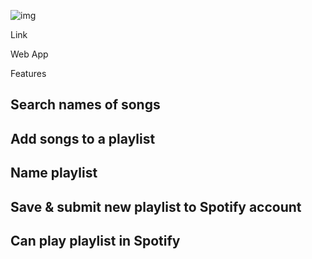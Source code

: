 ![img](https://file%252B.vscode-resource.vscode-cdn.net/Users/scottyschwartz-owen/Documents/Coding/Codecademy/Practise/React/jamming-app%2520media/screenshot-scottify.png?version%253D1704848110539)

Link

Web App

Features

## Search names of songs

## Add songs to a playlist

## Name playlist

## Save & submit new playlist to Spotify account

## Can play playlist in Spotify
